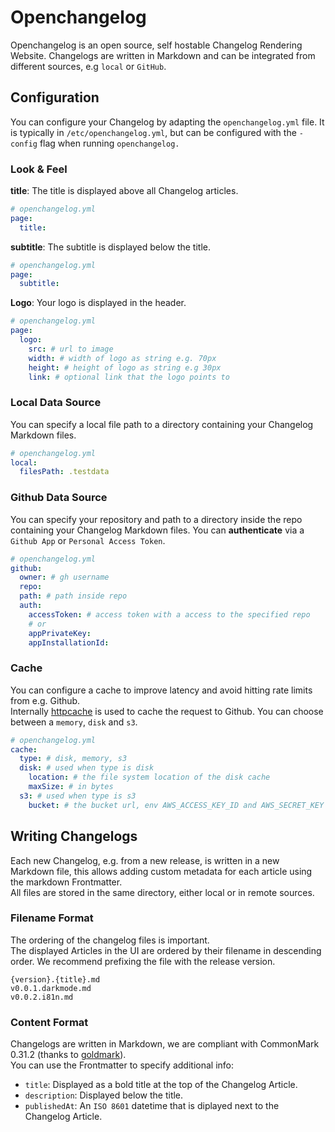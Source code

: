 # Openchangelog
Openchangelog is an open source, self hostable Changelog Rendering Website.
Changelogs are written in Markdown and can be integrated from different sources, e.g `local` or `GitHub`.

## Configuration
You can configure your Changelog by adapting the `openchangelog.yml` file.
It is typically in `/etc/openchangelog.yml`, but can be configured with the `-config` flag when running `openchangelog.`

### Look & Feel
**title**: The title is displayed above all Changelog articles.
```yaml
# openchangelog.yml
page:
  title:
```
**subtitle**: The subtitle is displayed below the title.
```yaml
# openchangelog.yml
page:
  subtitle:
```
**Logo**: Your logo is displayed in the header.
```yaml
# openchangelog.yml
page:
  logo:
    src: # url to image
    width: # width of logo as string e.g. 70px
    height: # height of logo as string e.g 30px
    link: # optional link that the logo points to
```

### Local Data Source
You can specify a local file path to a directory containing your Changelog Markdown files.
```yaml
# openchangelog.yml
local:
  filesPath: .testdata
```
### Github Data Source
You can specify your repository and path to a directory inside the repo containing your Changelog Markdown files.
You can **authenticate** via a `Github App` or `Personal Access Token`.  
```yaml
# openchangelog.yml
github:
  owner: # gh username
  repo:
  path: # path inside repo
  auth:
    accessToken: # access token with a access to the specified repo
    # or
    appPrivateKey:
    appInstallationId:
```

### Cache
You can configure a cache to improve latency and avoid hitting rate limits from e.g. Github.  
Internally [httpcache](https://github.com/gregjones/httpcache) is used to cache the request to Github.
You can choose between a `memory`, `disk` and `s3`.
```yaml
# openchangelog.yml
cache: 
  type: # disk, memory, s3
  disk: # used when type is disk
    location: # the file system location of the disk cache
    maxSize: # in bytes
  s3: # used when type is s3
    bucket: # the bucket url, env AWS_ACCESS_KEY_ID and AWS_SECRET_KEY are used as credentials
```

## Writing Changelogs
Each new Changelog, e.g. from a new release, is written in a new Markdown file, this allows adding custom metadata for each article using the markdown Frontmatter.  
All files are stored in the same directory, either local or in remote sources.

### Filename Format
The ordering of the changelog files is important.  
The displayed Articles in the UI are ordered by their filename in descending order. We recommend prefixing the file with the release version.
```
{version}.{title}.md
v0.0.1.darkmode.md
v0.0.2.i81n.md
```

### Content Format
Changelogs are written in Markdown, we are compliant with CommonMark 0.31.2 (thanks to [goldmark](https://github.com/yuin/goldmark)).  
You can use the Frontmatter to specify additional info:
- `title`: Displayed as a bold title at the top of the Changelog Article.
- `description`: Displayed below the title.
- `publishedAt`: An `ISO 8601` datetime that is diplayed next to the Changelog Article.
